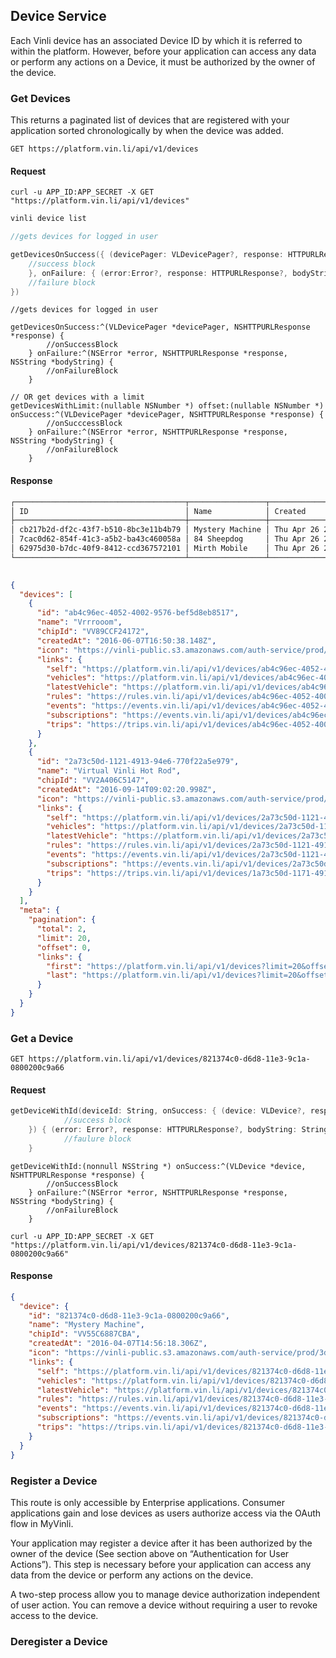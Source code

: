 
## Device Service

Each Vinli device has an associated Device ID by which it is referred to within the platform. However, before your application can access any data or perform any actions on a Device, it must be authorized by the owner of the device.

### Get Devices
This returns a paginated list of devices that are registered with your application sorted chronologically by when the device was added.

```endpoint
GET https://platform.vin.li/api/v1/devices
```
#### Request
```curl
curl -u APP_ID:APP_SECRET -X GET "https://platform.vin.li/api/v1/devices"
```
```bash
vinli device list
```
```swift
//gets devices for logged in user

getDevicesOnSuccess({ (devicePager: VLDevicePager?, response: HTTPURLResponse?) in
    //success block
    }, onFailure: { (error:Error?, response: HTTPURLResponse?, bodyString: String?) in
    //failure block
})
```
```objc
//gets devices for logged in user

getDevicesOnSuccess:^(VLDevicePager *devicePager, NSHTTPURLResponse *response) {
        //onSuccessBlock
    } onFailure:^(NSError *error, NSHTTPURLResponse *response, NSString *bodyString) {
        //onFailureBlock
    }

// OR get devices with a limit
getDevicesWithLimit:(nullable NSNumber *) offset:(nullable NSNumber *) onSuccess:^(VLDevicePager *devicePager, NSHTTPURLResponse *response) {
        //onSucccessBlock
    } onFailure:^(NSError *error, NSHTTPURLResponse *response, NSString *bodyString) {
        //onFailureBlock
    }
```

#### Response
```bash
┌──────────────────────────────────────┬─────────────────┬─────────────────────────────────────────┐
│ ID                                   │ Name            │ Created                                 │
├──────────────────────────────────────┼─────────────────┼─────────────────────────────────────────┤
│ cb217b2d-df2c-43f7-b510-8bc3e11b4b79 │ Mystery Machine │ Thu Apr 26 2016 09:56:18 GMT-0500 (CDT) │
│ 7cac0d62-854f-41c3-a5b2-ba43c460058a │ 84 Sheepdog     │ Thu Apr 26 2016 09:56:51 GMT-0500 (CDT) │
│ 62975d30-b7dc-40f9-8412-ccd367572101 │ Mirth Mobile    │ Thu Apr 26 2016 10:02:22 GMT-0500 (CDT) │
└──────────────────────────────────────┴─────────────────┴─────────────────────────────────────────┘
                                                                                  Showing 1 - 3 of 3
```
```json
{
  "devices": [
    {
      "id": "ab4c96ec-4052-4002-9576-bef5d8eb8517",
      "name": "Vrrrooom",
      "chipId": "VV89CCF24172",
      "createdAt": "2016-06-07T16:50:38.148Z",
      "icon": "https://vinli-public.s3.amazonaws.com/auth-service/prod/efd48eaf-4dfb-2a1e-8207-0e1037638532/cirpxptlm00000fbulfuxzxxj",
      "links": {
        "self": "https://platform.vin.li/api/v1/devices/ab4c96ec-4052-4002-9576-bef5d8eb8517",
        "vehicles": "https://platform.vin.li/api/v1/devices/ab4c96ec-4052-4002-9576-bef5d8eb8517/vehicles",
        "latestVehicle": "https://platform.vin.li/api/v1/devices/ab4c96ec-4052-4002-9576-bef5d8eb8517/vehicles/_latest",
        "rules": "https://rules.vin.li/api/v1/devices/ab4c96ec-4052-4002-9576-bef5d8eb8517/rules",
        "events": "https://events.vin.li/api/v1/devices/ab4c96ec-4052-4002-9576-bef5d8eb8517/events",
        "subscriptions": "https://events.vin.li/api/v1/devices/ab4c96ec-4052-4002-9576-bef5d8eb8517/subscriptions",
        "trips": "https://trips.vin.li/api/v1/devices/ab4c96ec-4052-4002-9576-bef5d8eb8517/trips"
      }
    },
    {
      "id": "2a73c50d-1121-4913-94e6-770f22a5e979",
      "name": "Virtual Vinli Hot Rod",
      "chipId": "VV2A406C5147",
      "createdAt": "2016-09-14T09:02:20.998Z",
      "icon": "https://vinli-public.s3.amazonaws.com/auth-service/prod/eed49eaf-4dfb-2a1e-8207-0e1037638532/cirpxptlm00000fbulguozxzj",
      "links": {
        "self": "https://platform.vin.li/api/v1/devices/2a73c50d-1121-4913-94e6-770f22a5e979",
        "vehicles": "https://platform.vin.li/api/v1/devices/2a73c50d-1121-4913-94e6-770f22a5e979/vehicles",
        "latestVehicle": "https://platform.vin.li/api/v1/devices/2a73c50d-1121-4913-94e6-770f22a5e979/vehicles/_latest",
        "rules": "https://rules.vin.li/api/v1/devices/2a73c50d-1121-4913-94e6-770f22a5e979/rules",
        "events": "https://events.vin.li/api/v1/devices/2a73c50d-1121-4913-94e6-770f22a5e979/events",
        "subscriptions": "https://events.vin.li/api/v1/devices/2a73c50d-1121-4913-94e6-770f22a5e979/subscriptions",
        "trips": "https://trips.vin.li/api/v1/devices/1a73c50d-1171-4915-94e8-170a21a5e978/trips"
      }
    }
  ],
  "meta": {
    "pagination": {
      "total": 2,
      "limit": 20,
      "offset": 0,
      "links": {
        "first": "https://platform.vin.li/api/v1/devices?limit=20&offset=0",
        "last": "https://platform.vin.li/api/v1/devices?limit=20&offset=0"
      }
    }
  }
}
```


### Get a Device
```endpoint
GET https://platform.vin.li/api/v1/devices/821374c0-d6d8-11e3-9c1a-0800200c9a66
```
#### Request
```swift
getDeviceWithId(deviceId: String, onSuccess: { (device: VLDevice?, response: HTTPURLResponse?) in
            //success block
    }) { (error: Error?, response: HTTPURLResponse?, bodyString: String?) in
            //faulure block
    }
```
```objc
getDeviceWithId:(nonnull NSString *) onSuccess:^(VLDevice *device, NSHTTPURLResponse *response) {
        //onSuccessBlock
    } onFailure:^(NSError *error, NSHTTPURLResponse *response, NSString *bodyString) {
        //onFailureBlock
    }
```
```curl
curl -u APP_ID:APP_SECRET -X GET "https://platform.vin.li/api/v1/devices/821374c0-d6d8-11e3-9c1a-0800200c9a66"
```
#### Response
```json
{
  "device": {
    "id": "821374c0-d6d8-11e3-9c1a-0800200c9a66",
    "name": "Mystery Machine",
    "chipId": "VV55C6887CBA",
    "createdAt": "2016-04-07T14:56:18.306Z",
    "icon": "https://vinli-public.s3.amazonaws.com/auth-service/prod/3de63923-c9bc-4ca4-b1f1-50daed3ab76c/cimqf7cnm01020ecwvyx8ae45",
    "links": {
      "self": "https://platform.vin.li/api/v1/devices/821374c0-d6d8-11e3-9c1a-0800200c9a66",
      "vehicles": "https://platform.vin.li/api/v1/devices/821374c0-d6d8-11e3-9c1a-0800200c9a66/vehicles",
      "latestVehicle": "https://platform.vin.li/api/v1/devices/821374c0-d6d8-11e3-9c1a-0800200c9a66/vehicles/_latest",
      "rules": "https://rules.vin.li/api/v1/devices/821374c0-d6d8-11e3-9c1a-0800200c9a66/rules",
      "events": "https://events.vin.li/api/v1/devices/821374c0-d6d8-11e3-9c1a-0800200c9a66/events",
      "subscriptions": "https://events.vin.li/api/v1/devices/821374c0-d6d8-11e3-9c1a-0800200c9a66/subscriptions",
      "trips": "https://trips.vin.li/api/v1/devices/821374c0-d6d8-11e3-9c1a-0800200c9a66/trips"
    }
  }
}
```


### Register a Device
This route is only accessible by Enterprise applications. Consumer applications gain and lose devices as users authorize access via the OAuth flow in MyVinli.

Your application may register a device after it has been authorized by the owner of the device (See section above on “Authentication for User Actions”). This step is necessary before your application can access any data from the device or perform any actions on the device.

A two-step process allow you to manage device authorization independent of user action. You can remove a device without requiring a user to revoke access to the device.


### Deregister a Device

